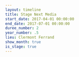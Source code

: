 ```yaml
---
layout: timeline
title: Stage Next Media
start_date: 2017-04-01 00:00:00
end_date: 2017-07-01 00:00:00
duree_number: 2
year_number: .5
lieu: Clermont Ferrand
show_month: true
is_stage: true
---
```

